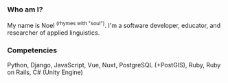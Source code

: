 ### Who am I?

My name is Noel <sup>(rhymes with "soul")</sup>. I'm a software developer, educator, and researcher of applied linguistics.

### Competencies
Python, Django, JavaScript, Vue, Nuxt, PostgreSQL (+PostGIS), Ruby, Ruby on Rails, C# (Unity Engine)

<!--
[![NHV33's GitHub stats](https://github-readme-stats.vercel.app/api?username=NHV33)](https://github.com/NHV33/github-readme-stats)
-->
<!--
**NHV33/NHV33** is a ✨ _special_ ✨ repository because its `README.md` (this file) appears on your GitHub profile.
-->
